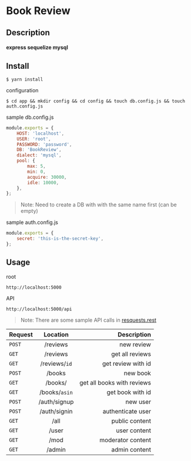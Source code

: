 # Book Review

## Description

#### express sequelize mysql

## Install

```shell
$ yarn install
```

configuration

```shell
$ cd app && mkdir config && cd config && touch db.config.js && touch auth.config.js
```

sample db.config.js

```javascript
module.exports = {
    HOST: 'localhost',
    USER: 'root',
    PASSWORD: 'password',
    DB: 'BookReview',
    dialect: 'mysql',
    pool: {
        max: 5,
        min: 0,
        acquire: 30000,
        idle: 10000,
    },
};
```

> Note: Need to create a DB with with the same name first (can be empty)

sample auth.config.js

```javascript
module.exports = {
    secret: 'this-is-the-secret-key',
};
```

## Usage

root

```
http://localhost:5000
```

API

```
http://localhost:5000/api
```

> Note: There are some sample API calls in [resquests.rest](https://github.com/AnAsianGangster/node-server/blob/master/requests.rest)

| Request |   Location    |                Description |
| ------- | :-----------: | -------------------------: |
| `POST`  |   /reviews    |                 new review |
| `GET`   |   /reviews    |            get all reviews |
| `GET`   | /reviews/`id` |         get review with id |
| `POST`  |    /books     |                   new book |
| `GET`   |    /books/    | get all books with reviews |
| `GET`   | /books/`asin` |           get book with id |
| `POST`  | /auth/signup  |                   new user |
| `POST`  | /auth/signin  |          authenticate user |
| `GET`   |     /all      |             public content |
| `GET`   |     /user     |               user content |
| `GET`   |     /mod      |          moderator content |
| `GET`   |    /admin     |              admin content |

